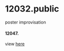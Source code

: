 # 12032.public
poster improvisation
#### 12047.
view [here](https://userpage.fu-berlin.de/stschwarz/public/poster/hux2021)